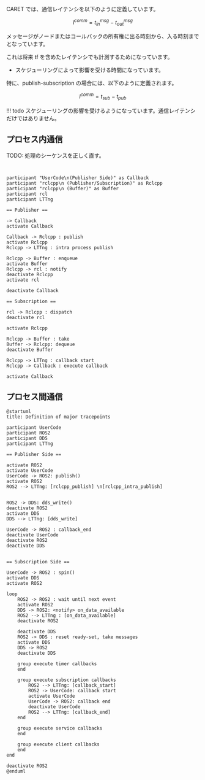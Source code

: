 CARET では、通信レイテンシを以下のように定義しています。

$$
l^{comm} = t^{msg}_{in} - t^{msg}_{out}
$$

メッセージがノードまたはコールバックの所有権に出る時刻から、入る時刻までとなっています。

これは将来 tf を含めたレイテンシでも計測するためになっています。

- スケジューリングによって影響を受ける時間になっています。

特に、publish-subscription の場合には、以下のように定義されます。

$$
l^{comm} = t_{sub} - t_{pub}
$$

<prettier-ignore-start>
!!! todo
        スケジューリングの影響を受けるようになっています。通信レイテンシだけではありません。
<prettier-ignore-end>

## プロセス内通信

TODO: 処理のシーケンスを正しく直す。

```plantuml


participant "UserCode\n(Publisher Side)" as Callback
participant "rclcpp\n (Publisher/Subscription)" as Rclcpp
participant "rclcpp\n (Buffer)" as Buffer
participant rcl
participant LTTng

== Publisher ==

-> Callback
activate Callback

Callback -> Rclcpp : publish
activate Rclcpp
Rclcpp -> LTTng : intra process publish

Rclcpp -> Buffer : enqueue
activate Buffer
Rclcpp -> rcl : notify
deactivate Rclcpp
activate rcl

deactivate Callback

== Subscription ==

rcl -> Rclcpp : dispatch
deactivate rcl

activate Rclcpp

Rclcpp -> Buffer : take
Buffer -> Rclcpp: dequeue
deactivate Buffer

Rclcpp -> LTTng : callback start
Rclcpp -> Callback : execute callback

activate Callback

```

## プロセス間通信

```plantuml
@startuml
title: Definition of major tracepoints

participant UserCode
participant ROS2
participant DDS
participant LTTng

== Publisher Side ==

activate ROS2
activate UserCode
UserCode -> ROS2: publish()
activate ROS2
ROS2 --> LTTng: [rclcpp_publish] \n[rclcpp_intra_publish]


ROS2 -> DDS: dds_write()
deactivate ROS2
activate DDS
DDS --> LTTng: [dds_write]

UserCode -> ROS2 : callback_end
deactivate UserCode
deactivate ROS2
deactivate DDS


== Subscription Side ==

UserCode -> ROS2 : spin()
activate DDS
activate ROS2

loop
    ROS2 -> ROS2 : wait until next event
    activate ROS2
    DDS -> ROS2: <notify> on_data_available
    ROS2 --> LTTng : [on_data_available]
    deactivate ROS2

    deactivate DDS
    ROS2 -> DDS : reset ready-set, take messages
    activate DDS
    DDS -> ROS2
    deactivate DDS

    group execute timer callbacks
    end

    group execute subscription callbacks
        ROS2 --> LTTng: [callback_start]
        ROS2 -> UserCode: callback start
        activate UserCode
        UserCode -> ROS2: callback end
        deactivate UserCode
        ROS2 --> LTTng: [callback_end]
    end

    group execute service callbacks
    end

    group execute client callbacks
    end
end

deactivate ROS2
@enduml
```
